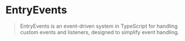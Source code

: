 # EntryEvents

> EntryEvents is an event-driven system in TypeScript for handling custom events and listeners, designed to simplify event handling.